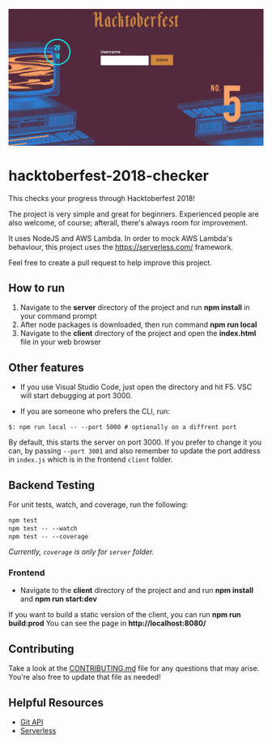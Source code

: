 ![App-front](doc-images/App-front.JPG)

# hacktoberfest-2018-checker

This checks your progress through Hacktoberfest 2018!

The project is very simple and great for beginners. Experienced people are also welcome, of course; afterall, there's always room for improvement.

It uses NodeJS and AWS Lambda. In order to mock AWS Lambda's behaviour, this project uses the https://serverless.com/ framework.

Feel free to create a pull request to help improve this project.

## How to run

1. Navigate to the **server** directory of the project and run **npm install** in your command prompt
2. After node packages is downloaded, then run command **npm run local**
3. Navigate to the **client** directory of the project and open the **index.html** file in your web browser

## Other features

- If you use Visual Studio Code, just open the directory and hit F5. VSC will start debugging at port 3000.

- If you are someone who prefers the CLI, run:

```
$: npm run local -- --port 5000 # optionally on a diffrent port
```

By default, this starts the server on port 3000. If you prefer
to change it you can, by passing `--port 3001` and also remember to update
the port address in `index.js` which is in the frontend `client` folder.

## Backend Testing

For unit tests, watch, and coverage, run the following:

```
npm test
npm test -- --watch
npm test -- --coverage
```

_Currently, `coverage` is only for `server` folder._

### Frontend

- Navigate to the **client** directory of the project and and run **npm install** and **npm run start:dev**

If you want to build a static version of the client, you can run **npm run build:prod**
You can see the page in **http://localhost:8080/**

## Contributing

Take a look at the [CONTRIBUTING.md](https://github.com/tminussi/hacktoberfest-2018-checker/blob/master/CONTRIBUTING.md) file for any questions that may arise. You're also free to update that file as needed!

## Helpful Resources

- [Git API](https://developer.github.com/v3/?)
- [Serverless](https://serverless.com/framework/docs/)
